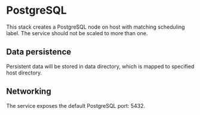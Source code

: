 # PostgreSQL

This stack creates a PostgreSQL node on host with matching scheduling label.
The service should not be scaled to more than one.

## Data persistence

Persistent data will be stored in data directory, which is mapped to specified host directory.

## Networking

The service exposes the default PostgreSQL port: 5432.